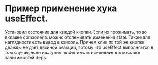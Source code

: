 # Пример применение хука useEffect.

Установил состояние для каждой кнопки. Если их прожимать, то во вкладке components можно отслеживать изменения state. Также для наглядности есть вывод в консоль. Причем клик по той же кнопке дважды не дает двойной реакции, потому что useEffect выполняется в том случае, если наступил render и есть изменение в в массиве зависимостей deps.
